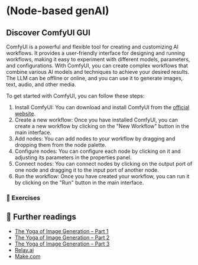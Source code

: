 # (Node-based genAI)

## Discover ComfyUI GUI

ComfyUI is a powerful and flexible tool for creating and customizing AI workflows. It provides a user-friendly interface for designing and running workflows, making it easy to experiment with different models, parameters, and configurations. With ComfyUI, you can create complex workflows that combine various AI models and techniques to achieve your desired results. The LLM can be offline or online, and you can use it to generate images, text, audio, and other media.

To get started with ComfyUI, you can follow these steps:

1. Install ComfyUI: You can download and install ComfyUI from the [official website](https://github.com/comfyanonymous/ComfyUI).
2. Create a new workflow: Once you have installed ComfyUI, you can create a new workflow by clicking on the "New Workflow" button in the main interface.
3. Add nodes: You can add nodes to your workflow by dragging and dropping them from the node palette.
4. Configure nodes: You can configure each node by clicking on it and adjusting its parameters in the properties panel.
5. Connect nodes: You can connect nodes by clicking on the output port of one node and dragging it to the input port of another node.
6. Run the workflow: Once you have created your workflow, you can run it by clicking on the "Run" button in the main interface.

### 🧪 Exercises

## 📖 Further readings

* [The Yoga of Image Generation – Part 1](https://blog.worldline.tech/2025/02/11/sd-comfyui-part1.html)
* [The Yoga of Image Generation – Part 2](https://blog.worldline.tech/2025/04/14/sd-comfyui-part2.html)
* [The Yoga of Image Generation – Part 3](https://blog.worldline.tech/2025/06/24/sd-comfyui-part3.html)
* [Relay.ai](https://www.relay.app/?_sm_vck=Jq0QMVqMPr7RtrJHNJ3ZSFfj0H0P2ns56Nr2snrMQD3MVq7vrMwQ)
* [Make.com](https://www.make.com/en)